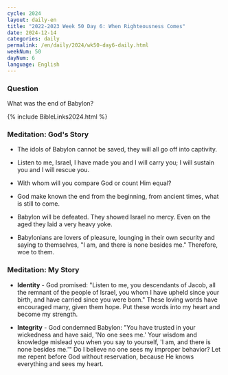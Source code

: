 ```yaml
---
cycle: 2024
layout: daily-en
title: "2022-2023 Week 50 Day 6: When Righteousness Comes"
date: 2024-12-14
categories: daily
permalink: /en/daily/2024/wk50-day6-daily.html
weekNum: 50
dayNum: 6
language: English
---
```


### Question     
What was the end of Babylon?

{% include BibleLinks2024.html %} 

### Meditation: God's Story   
+ The idols of Babylon cannot be saved, they will all go off into captivity. 

+ Listen to me, Israel, I have made you and I will carry you; I will sustain you and I will rescue you. 

+ With whom will you compare God or count Him equal? 

+ God make known the end from the beginning, from ancient times, what is still to come. 

+ Babylon will be defeated. They showed Israel no mercy. Even on the aged they laid a very heavy yoke. 

+ Babylonians are lovers of pleasure, lounging in their own security and saying to themselves, "I am, and there is none besides me." Therefore, woe to them. 

### Meditation: My Story   
+ **Identity** - God promised: "Listen to me, you descendants of Jacob, all the remnant of the people of Israel, you whom I have upheld since your birth, and have carried since you were born." These loving words have encouraged many, given them hope. Put these words into my heart and become my strength. 

+ **Integrity** - God condemned Babylon: "You have trusted in your wickedness and have said, 'No one sees me.' Your wisdom and knowledge mislead you when you say to yourself, 'I am, and there is none besides me.'" Do I believe no one sees my improper behavior? Let me repent before God without reservation, because He knows everything and sees my heart. 
